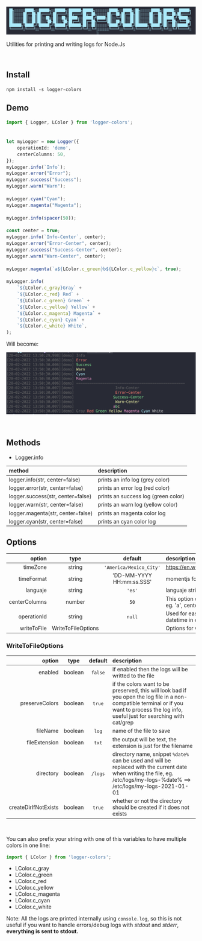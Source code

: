 ![logger-colors](logo.png)


Utilities for printing and writing logs for Node.Js

&nbsp;
&nbsp;
&nbsp;
&nbsp;
&nbsp;

## Install

```
npm install -s logger-colors
```


## Demo

```typescript
import { Logger, LColor } from 'logger-colors';


let myLogger = new Logger({
    operationId: 'demo',
    centerColumns: 50,
});
myLogger.info(`Info`);
myLogger.error("Error");
myLogger.success("Success");
myLogger.warn("Warn");

myLogger.cyan("Cyan");
myLogger.magenta("Magenta");

myLogger.info(spacer(50));

const center = true;
myLogger.info(`Info-Center`, center);
myLogger.error("Error-Center", center);
myLogger.success("Success-Center", center);
myLogger.warn("Warn-Center", center);

myLogger.magenta(`a${LColor.c_green}b${LColor.c_yellow}c`, true);

myLogger.info(
    `${LColor.c_gray}Gray` +
    `${LColor.c_red} Red` +
    `${LColor.c_green} Green` +
    `${LColor.c_yellow} Yellow` +
    `${LColor.c_magenta} Magenta` +
    `${LColor.c_cyan} Cyan` +
    `${LColor.c_white} White`,
);
```

Will become:

![logger-colors demo](demo.png)

&nbsp;
&nbsp;
&nbsp;
&nbsp;
&nbsp;


## Methods

- Logger.info

|  method | description | 
|:---|:---|
|logger.info(str, center=false)|prints an info log (grey color) |
|logger.error(str, center=false)|prints an error log (red color) |
|logger.success(str, center=false)|prints an success log (green color) |
|logger.warn(str, center=false)|prints an warn log (yellow color) |
|logger.magenta(str, center=false)|prints an magenta color log|
|logger.cyan(str, center=false)|prints an cyan color log|


## Options

|  option | type | default  | description  |
|---:|:---:|:---:|:---|
|  timeZone | string | `'America/Mexico_City'`  | https://en.wikipedia.org/wiki/List_of_tz_database_time_zones | 
| timeFormat | string  | 'DD-MM-YYYY HH:mm:ss.SSS' | momentjs format string | 
| languaje  | string | `'es'` |  languaje string for date (moment locale) 
| centerColumns  | number |  `50` | This option centers the content of the log in the <centerColumns> indicated, eg. 'a', centered at 5 will become '  a  ' | 
| operationId  | string | `null` | Used for easy identification of logs, will be present after the datetime in each log 
| writeToFile  | WriteToFileOptions | | Options for writing the log to an external file


  
    
      

### WriteToFileOptions

|  option | type | default  | description  |
|---:|:---:|:---:|:---|
| enabled  | boolean |  `false` |   if enabled then the logs will be writted to the file
| preserveColors  | boolean |  `true` |  if the colors want to be preserved, this will look bad if you open the log file in a non-compatible terminal or if you want to process the log info, useful just for searching with cat/grep
| fileName  | boolean |  `log` | name of the file to save
| fileExtension  | boolean |  `txt` | the output will be text, the extension is just for the filename
| directory  | boolean |  `/logs` |  directory name, snippet `%date%` can be used and will be replaced with the current date when writing the file, eg. /etc/logs/my-logs-%date% ==> /etc/logs/my-logs-2021-01-01
| createDirIfNotExists  | boolean |  `true` |  whether or not the directory should be created if it does not exists

&nbsp;
&nbsp;
&nbsp;

You can also prefix your string with one of this variables to have multiple colors in one line:

```typescript
import { LColor } from 'logger-colors';
```

- LColor.c_gray
- LColor.c_green
- LColor.c_red
- LColor.c_yellow
- LColor.c_magenta
- LColor.c_cyan
- LColor.c_white


Note: All the logs are printed internally using `console.log`, so this is not useful if you want to handle errors/debug logs with *stdout* and *stderr*, **everything is sent to stdout.**